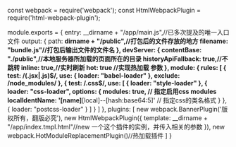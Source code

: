 const webpack = require('webpack');
const HtmlWebpackPlugin = require('html-webpack-plugin');


module.exports = {
  entry:  __dirname + "/app/main.js",//已多次提及的唯一入口文件
  output: {
    path: __dirname + "/public",//打包后的文件存放的地方
    filename: "bundle.js"//打包后输出文件的文件名
  },
  devServer: {
    contentBase: "./public",//本地服务器所加载的页面所在的目录
    historyApiFallback: true,//不跳转
    inline: true,//实时刷新
    hot: true //实现热加载 参数
  },
  module: {
    rules: [
      {
        test: /(\.jsx|\.js)$/,
        use: {
          loader: "babel-loader"
        },
        exclude: /node_modules/
      },
      {
        test: /\.css$/,
        use: [
          {
            loader: "style-loader"
          }, 
          {
            loader: "css-loader",
            options: {
              modules: true, // 指定启用css modules
              localIdentName: '[name]__[local]--[hash:base64:5]' // 指定css的类名格式
            }
          }, 
          {
            loader: "postcss-loader"
          }
        ]
      }
    ]
  },
  plugins: [
    new webpack.BannerPlugin('版权所有，翻版必究'),
    new HtmlWebpackPlugin({
        template: __dirname + "/app/index.tmpl.html"//new 一个这个插件的实例，并传入相关的参数
    }),
    new webpack.HotModuleReplacementPlugin()//热加载插件
  ]
}

